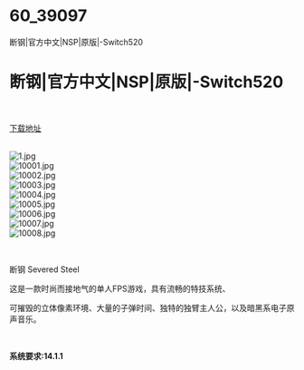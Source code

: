 # 60_39097
断钢|官方中文|NSP|原版|-Switch520
# 断钢|官方中文|NSP|原版|-Switch520
 <br/></br>
[下载地址](https://www.switch520.cc/article/39097 "下载地址")
<br/></br>

<p><img title="1.jpg" src="https://www.switch520.cc/muke_img/2022_07_23_8a08d12710f6e.jpg" alt="1.jpg"><br>
<img title="10001.jpg" src="https://www.switch520.cc/muke_img/2022_07_23_9435d2f8da2f0.jpg" alt="10001.jpg"><br>
<img title="10002.jpg" src="https://www.switch520.cc/muke_img/2022_07_23_cad1a640b1e87.jpg" alt="10002.jpg"><br>
<img title="10003.jpg" src="https://www.switch520.cc/muke_img/2022_07_23_13e31b4427ae5.jpg" alt="10003.jpg"><br>
<img title="10004.jpg" src="https://www.switch520.cc/muke_img/2022_07_23_febe7c7338a8d.jpg" alt="10004.jpg"><br>
<img title="10005.jpg" src="https://www.switch520.cc/muke_img/2022_07_23_e61a5caf9af9b.jpg" alt="10005.jpg"><br>
<img title="10006.jpg" src="https://www.switch520.cc/muke_img/2022_07_23_0678f523e1a8e.jpg" alt="10006.jpg"><br>
<img title="10007.jpg" src="https://www.switch520.cc/muke_img/2022_07_23_5fdcfef15bda8.jpg" alt="10007.jpg"><br>
<img title="10008.jpg" src="https://www.switch520.cc/muke_img/2022_07_23_494f00ebc0285.jpg" alt="10008.jpg"></p>
<p>&nbsp;</p>
<p>断钢 Severed Steel</p>
<p>这是一款时尚而接地气的单人FPS游戏，具有流畅的特技系统、</p>
<p>可摧毁的立体像素环境、大量的子弹时间、独特的独臂主人公，以及暗黑系电子原声音乐。</p>
<p>&nbsp;</p>
<p><strong>系统要求:14.1.1</strong></p>


